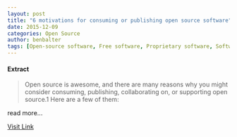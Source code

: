 ```yaml
---
layout: post
title: "6 motivations for consuming or publishing open source software"
date: 2015-12-09
categories: Open Source
author: benbalter
tags: [Open-source software, Free software, Proprietary software, Software, Software bug, Technology, Transparency (behavior), Source code, Free software movement, Software development, Macroeconomics, Expert, Computing]
---
```





#### Extract
>Open source is awesome, and there are many reasons why you might consider consuming, publishing, collaborating on, or supporting open source.1 Here are a few of them:


read more...



[Visit Link](https://opensource.com/life/15/12/why-open-source)



